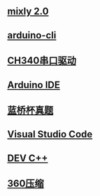 ## [mixly 2.0](http://www.cele-tech.com:5000/sharing/m949pbl1c)

## [arduino-cli](https://downloads.arduino.cc/arduino-cli/arduino-cli_latest_Windows_64bit.zip)

## [CH340串口驱动](https://www.wch.cn/downloads/file/65.html)

## [Arduino IDE](https://downloads.arduino.cc/arduino-ide/arduino-ide_2.3.2_Windows_64bit.exe)

## [蓝桥杯真题](http://www.cele-tech.com:5000/sharing/ZA05Nnp39)

## [Visual Studio Code](https://code.visualstudio.com/docs/?dv=win64user)

## [DEV C++](https://sw.pcmgr.qq.com/e87d75a7bb75e53082608ef40941973c/66b81f5d/spcmgr/download/Dev-Cpp_5.11_TDM-GCC_4.9.2_Setup.exe)

## [360压缩](https://www.360totalsecurity.com/zh-cn/download-free-360-zip/)

